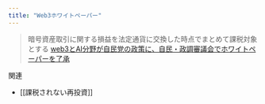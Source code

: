 ```yaml
---
title: "Web3ホワイトペーパー"
---
```


> 暗号資産取引に関する損益を法定通貨に交換した時点でまとめて課税対象とする
[web3とAI分野が自民党の政策に、自民・政調審議会でホワイトペーパーを了承](https://coinpost.jp/amp/?p=452075)

関連
- [[課税されない再投資]]
